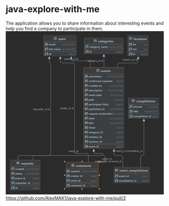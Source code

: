 # java-explore-with-me
The application allows you to share information about interesting events and help you find a company to participate in them.
![img_2.png](img_2.png)
https://github.com/AlexMAK1/java-explore-with-me/pull/2
